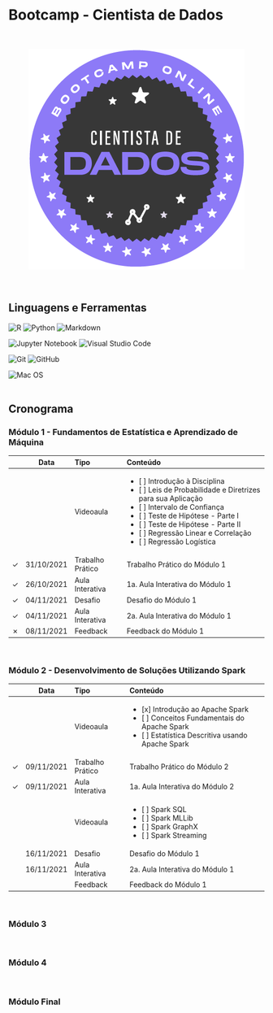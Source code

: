 # Bootcamp - Cientista de Dados
<br>

<p align="center">
  <img src="https://github.com/cintia-shinoda/igti_bootcamp-cientista-de-dados/blob/master/imagens/logo.png" alt="logo"/>
</p>
<br>

## Linguagens e Ferramentas
![R](https://img.shields.io/badge/r-%23276DC3.svg?style=for-the-badge&logo=r&logoColor=white)
![Python](https://img.shields.io/badge/python-3670A0?style=for-the-badge&logo=python&logoColor=ffdd54) 
![Markdown](https://img.shields.io/badge/markdown-%23000000.svg?style=for-the-badge&logo=markdown&logoColor=white)

![Jupyter Notebook](https://img.shields.io/badge/jupyter-%23FA0F00.svg?style=for-the-badge&logo=jupyter&logoColor=white) ![Visual Studio Code](https://img.shields.io/badge/Visual%20Studio%20Code-0078d7.svg?style=for-the-badge&logo=visual-studio-code&logoColor=white)

![Git](https://img.shields.io/badge/git-%23F05033.svg?style=for-the-badge&logo=git&logoColor=white) ![GitHub](https://img.shields.io/badge/github-%23121011.svg?style=for-the-badge&logo=github&logoColor=white)

![Mac OS](https://img.shields.io/badge/mac%20os-000000?style=for-the-badge&logo=macos&logoColor=F0F0F0)
<br><br>

## Cronograma
### Módulo 1 - Fundamentos de Estatística e Aprendizado de Máquina
| | Data | Tipo | Conteúdo |
|:---:|:---:|:---|:---|
| | | Videoaula | <ul><li>[ ] Introdução à Disciplina</li><li>[ ] Leis de Probabilidade e Diretrizes para sua Aplicação</li><li>[ ] Intervalo de Confiança</li><li>[ ] Teste de Hipótese - Parte I</li><li>[ ] Teste de Hipótese - Parte II</li><li>[ ] Regressão Linear e Correlação</li><li>[ ] Regressão Logística</li></ul> |
 &check; | 31/10/2021 | Trabalho Prático | Trabalho Prático do Módulo 1|
 &check; | 26/10/2021 | Aula Interativa | 1a. Aula Interativa do Módulo 1 |
 &check; | 04/11/2021 | Desafio | Desafio do Módulo 1 |
 &check; | 04/11/2021 | Aula Interativa | 2a. Aula Interativa do Módulo 1|
 &cross; | 08/11/2021 | Feedback | Feedback do Módulo 1 |
<br>

### Módulo 2 - Desenvolvimento de Soluções Utilizando Spark
| | Data | Tipo | Conteúdo |
|:---:|:---:|:---|:---|
| | | Videoaula | <ul><li>[x] Introdução ao Apache Spark</li><li>[ ] Conceitos Fundamentais do Apache Spark</li><li>[ ] Estatística Descritiva usando Apache Spark</li></ul> |
 &check; | 09/11/2021 | Trabalho Prático | Trabalho Prático do Módulo 2 |
 &check; | 09/11/2021 | Aula Interativa | 1a. Aula Interativa do Módulo 2 |
 || | Videoaula | <ul><li>[ ] Spark SQL</li><li>[ ] Spark MLLib</li><li>[ ] Spark GraphX</li><li>[ ] Spark Streaming</li></ul> |
 | | 16/11/2021 | Desafio | Desafio do Módulo 1 |
 | | 16/11/2021 | Aula Interativa | 2a. Aula Interativa do Módulo 1|
|| | Feedback | Feedback do Módulo 1 |
<br>

### Módulo 3
<br>

### Módulo 4
<br>

### Módulo Final